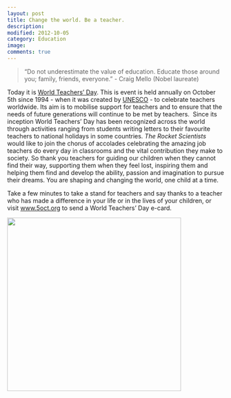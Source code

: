 ```yaml
---
layout: post
title: Change the world. Be a teacher.
description: 
modified: 2012-10-05
category: Education
image:
comments: true  
---
```

<blockquote>“Do not underestimate the value of education. Educate those around you; family, friends, everyone.” - Craig Mello (Nobel laureate)</blockquote>

Today it is <a class="zem_slink" title="World Teachers' Day" href="http://en.wikipedia.org/wiki/World_Teachers%27_Day" rel="wikipedia" target="_blank">World Teachers’ Day</a>. This is event is held annually on October 5th since 1994 - when it was created by <a class="zem_slink" title="UNESCO" href="http://maps.google.com/maps?ll=48.85,2.306&amp;spn=0.01,0.01&amp;q=48.85,2.306 (UNESCO)&amp;t=h" rel="geolocation" target="_blank">UNESCO</a> - to celebrate teachers worldwide. Its aim is to mobilise support for teachers and to ensure that the needs of future generations will continue to be met by teachers.  Since its inception World Teachers’ Day has been recognized across the world through activities ranging from students writing letters to their favourite teachers to national holidays in some countries. <em>The Rocket Scientists</em> would like to join the chorus of accolades celebrating the amazing job teachers do every day in classrooms and the vital contribution they make to society. So thank you teachers for guiding our children when they cannot find their way, supporting them when they feel lost, inspiring them and helping them find and develop the ability, passion and imagination to pursue their dreams. You are shaping and changing the world, one child at a time.

Take a few minutes to take a stand for teachers and say thanks to a teacher who has made a difference in your life or in the lives of your children, or visit <a href="http://www.5oct.org/">www.5oct.org</a> to send a World Teachers’ Day e-card.

<img src="http://therocketscientists.files.wordpress.com/2012/10/208213_392894140781619_1539668419_n.jpg" alt="" width="403" height="403" /></a>

